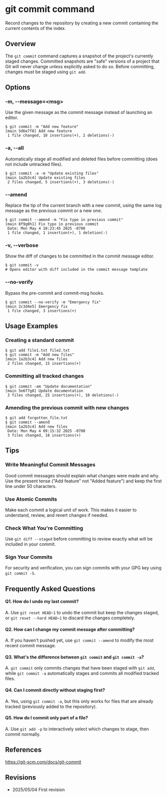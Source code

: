 # git commit command

Record changes to the repository by creating a new commit containing the current contents of the index.

## Overview

The `git commit` command captures a snapshot of the project's currently staged changes. Committed snapshots are "safe" versions of a project that Git will never change unless explicitly asked to do so. Before committing, changes must be staged using `git add`.

## Options

### **-m, --message=\<msg\>**

Use the given message as the commit message instead of launching an editor.

```console
$ git commit -m "Add new feature"
[main 5d6e7f8] Add new feature
 1 file changed, 10 insertions(+), 2 deletions(-)
```

### **-a, --all**

Automatically stage all modified and deleted files before committing (does not include untracked files).

```console
$ git commit -a -m "Update existing files"
[main 1a2b3c4] Update existing files
 2 files changed, 5 insertions(+), 3 deletions(-)
```

### **--amend**

Replace the tip of the current branch with a new commit, using the same log message as the previous commit or a new one.

```console
$ git commit --amend -m "Fix typo in previous commit"
[main 8f9g0h1] Fix typo in previous commit
 Date: Mon May 4 10:23:45 2025 -0700
 1 file changed, 1 insertion(+), 1 deletion(-)
```

### **-v, --verbose**

Show the diff of changes to be committed in the commit message editor.

```console
$ git commit -v
# Opens editor with diff included in the commit message template
```

### **--no-verify**

Bypass the pre-commit and commit-msg hooks.

```console
$ git commit --no-verify -m "Emergency fix"
[main 2c3d4e5] Emergency fix
 1 file changed, 3 insertions(+)
```

## Usage Examples

### Creating a standard commit

```console
$ git add file1.txt file2.txt
$ git commit -m "Add new files"
[main 1a2b3c4] Add new files
 2 files changed, 15 insertions(+)
```

### Committing all tracked changes

```console
$ git commit -am "Update documentation"
[main 5e6f7g8] Update documentation
 3 files changed, 25 insertions(+), 10 deletions(-)
```

### Amending the previous commit with new changes

```console
$ git add forgotten_file.txt
$ git commit --amend
[main 1a2b3c4] Add new files
 Date: Mon May 4 09:15:32 2025 -0700
 3 files changed, 18 insertions(+)
```

## Tips

### Write Meaningful Commit Messages

Good commit messages should explain what changes were made and why. Use the present tense ("Add feature" not "Added feature") and keep the first line under 50 characters.

### Use Atomic Commits

Make each commit a logical unit of work. This makes it easier to understand, review, and revert changes if needed.

### Check What You're Committing

Use `git diff --staged` before committing to review exactly what will be included in your commit.

### Sign Your Commits

For security and verification, you can sign commits with your GPG key using `git commit -S`.

## Frequently Asked Questions

#### Q1. How do I undo my last commit?
A. Use `git reset HEAD~1` to undo the commit but keep the changes staged, or `git reset --hard HEAD~1` to discard the changes completely.

#### Q2. How can I change my commit message after committing?
A. If you haven't pushed yet, use `git commit --amend` to modify the most recent commit message.

#### Q3. What's the difference between `git commit` and `git commit -a`?
A. `git commit` only commits changes that have been staged with `git add`, while `git commit -a` automatically stages and commits all modified tracked files.

#### Q4. Can I commit directly without staging first?
A. Yes, using `git commit -a`, but this only works for files that are already tracked (previously added to the repository).

#### Q5. How do I commit only part of a file?
A. Use `git add -p` to interactively select which changes to stage, then commit normally.

## References

https://git-scm.com/docs/git-commit

## Revisions

- 2025/05/04 First revision